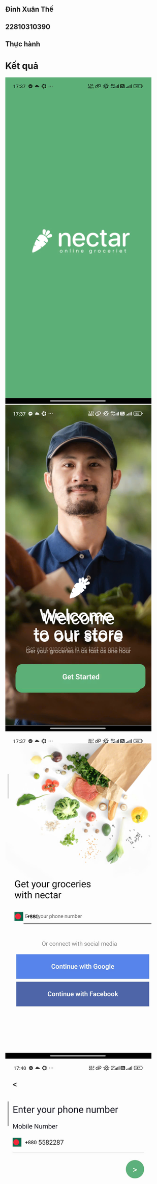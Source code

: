 ## Đinh Xuân Thế 
## 22810310390
## Thực hành 
# Kết quả

![](anh1.jpg)
![](anh2.jpg)
![](anh3.jpg)
![](anh4.jpg)
![](anh5.jpg)
